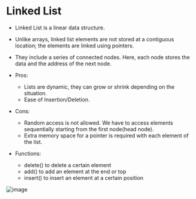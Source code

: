 # Linked List
 - Linked List is a linear data structure. 
 - Unlike arrays, linked list elements are not stored at a contiguous location; the elements are linked using pointers.
 - They include a series of connected nodes. Here, each node stores the data and the address of the next node.
 
 - Pros:
   - Lists are dynamic, they can grow or shrink depending on the situation.
   - Ease of Insertion/Deletion.
  
 - Cons: 
   - Random access is not allowed. We have to access elements sequentially starting from the first node(head node).
   - Extra memory space for a pointer is required with each element of the list. 
   
 - Functions:
   - delete() to delete a certain element
   - add() to add an element at the end or top 
   - insert() to insert an element at a certain position 

 
  ![image](https://user-images.githubusercontent.com/113314204/194679397-a5ac27a1-129f-4679-a99d-19596ad3cf1d.png)
  
